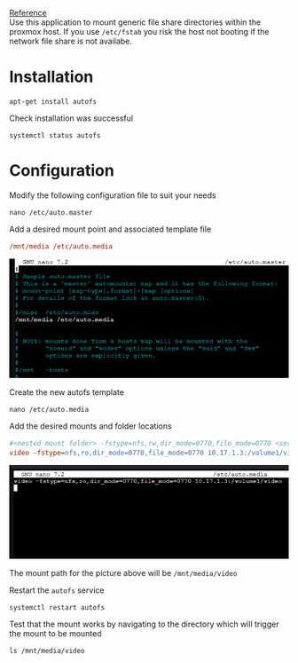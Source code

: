 [Reference](https://help.ubuntu.com/community/Autofs)  
Use this application to mount generic file share directories within the proxmox host. 
If you use `/etc/fstab` you risk the host not booting if the network file share is not availabe.

# Installation
```shell
apt-get install autofs
```

Check installation was successful
```shell
systemctl status autofs
```

# Configuration
Modify the following configuration file to suit your needs
```shell
nano /etc/auto.master
```

Add a desired mount point and associated template file
```ini
/mnt/media /etc/auto.media
```
![automaster](../assets/autofs/automaster.png)

Create the new autofs template
```shell
nano /etc/auto.media
```

Add the desired mounts and folder locations
```ini
#<nested mount folder> -fstype=nfs,rw,dir_mode=0770,file_mode=0770 <server ip>:<nfs path>
video -fstype=nfs,ro,dir_mode=0770,file_mode=0770 10.17.1.3:/volume1/video
```
![automedia](../assets/autofs/automedia.png)

The mount path for the picture above will be `/mnt/media/video`

Restart the `autofs` service
```shell
systemctl restart autofs
```

Test that the mount works by navigating to the directory which will trigger the mount to be mounted
```shell
ls /mnt/media/video
```

